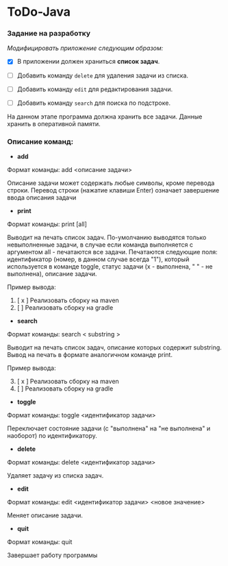 # ToDo-Java
### Задание на разработку  
_Модифицировать приложение следующим образом:_

- [X] В приложении должен храниться __список задач__.
- [ ] Добавить команду `delete` для удаления задачи из списка.
- [ ] Добавить команду `edit` для редактирования задачи.
- [ ] Добавить команду `search` для поиска по подстроке.


На данном этапе программа должна хранить все задачи. Данные хранить в оперативной памяти.

### Описание команд:  
- __add__

Формат команды: add <описание задачи>

Описание задачи может содержать любые символы, кроме перевода строки. Перевод строки (нажатие клавиши Enter) означает завершение ввода описания задачи

- __print__

Формат команды: print [all]

Выводит на печать список задач. По-умолчанию выводятся только невыполненные задачи, в случае если команда выполняется с аргументом all - печатаются все задачи. Печатаются следующие поля: идентификатор (номер, в данном случае всегда "1"), который используется в команде toggle, статус задачи (x - выполнена, " " - не выполнена), описание задачи.

Пример вывода:

1. [ x ] Реализовать сборку на maven
2. [  ] Реализовать сборку на gradle

- __search__

Формат команды: search < substring >

Выводит на печать список задач, описание которых содержит substring. Вывод на печать в формате аналогичном команде print.

Пример вывода:

3. [ x ] Реализовать сборку на maven
8. [  ] Реализовать сборку на gradle

- __toggle__

Формат команды: toggle <идентификатор задачи>

Переключает состояние задачи (с "выполнена" на "не выполнена" и наоборот) по идентификатору.

- __delete__

Формат команды: delete <идентификатор задачи>

Удаляет задачу из списка задач.

- __edit__

Формат команды: edit <идентификатор задачи> <новое значение>

Меняет описание задачи.

- __quit__

Формат команды: quit

Завершает работу программы